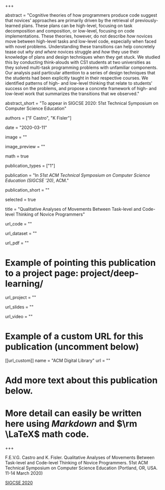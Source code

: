 +++

abstract = "Cognitive theories of how programmers produce code suggest that novices' approaches are primarily driven by the retrieval of previously-learned plans. These plans can be high-level, focusing on task decomposition and composition, or low-level, focusing on code implementations. These theories, however, do not describe *how* novices move between high-level tasks and low-level code, especially when faced with novel problems. Understanding these transitions can help concretely tease out *why and where* novices struggle and *how* they use their knowledge of plans and design techniques when they get stuck. We studied this by conducting think-alouds with CS1 students at two universities as they solved multi-task programming problems with unfamiliar components. Our analysis paid particular attention to a series of design techniques that the students had been explicitly taught in their respective courses. We identified patterns of high- and low-level thinking that relate to students' success on the problems, and propose a concrete framework of high- and low-level work that summarizes the transitions that we observed."

abstract_short = "To appear in SIGCSE 2020: 51st Technical Symposium on Computer Science Education"

authors = ["F Castro", "K Fisler"]

date = "2020-03-11"

image = ""

image_preview = ""

math = true

publication_types = ["1"]

publication = "In *51st ACM Technical Symposium on Computer Science Education (SIGCSE '20)*, ACM."

publication_short = ""

selected = true

title = "Qualitative Analyses of Movements Between Task-level and Code-level Thinking of Novice Programmers"

url_code = ""

url_dataset = ""

url_pdf = ""

# Example of pointing this publication to a project page: project/deep-learning/
url_project = ""

url_slides = ""

url_video = ""

# Example of a custom URL for this publication (uncomment below)
[[url_custom]]
name = "ACM Digital Library"
url = ""

# Add more text about this publication below.
# More detail can easily be written here using *Markdown* and $\rm \LaTeX$ math code.

+++

F.E.V.G. Castro and K. Fisler. Qualitative Analyses of Movements Between Task-level and Code-level Thinking of Novice Programmers. 51st ACM Technical Symposium on Computer Science Education (Portland, OR, USA. 11-14 March 2020)

[SIGCSE 2020](https://sigcse2020.sigcse.org/)
